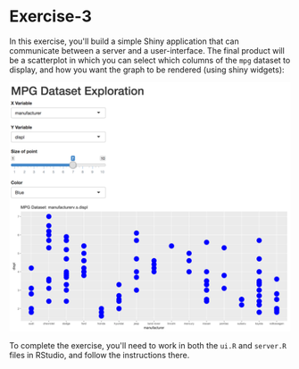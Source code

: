 # Exercise-3
In this exercise, you'll build a simple Shiny application that can communicate between a server and a user-interface. The final product will be a scatterplot in which you can select which columns of the `mpg` dataset to display, and how you want the graph to be rendered (using shiny widgets):

![final product scatterplot](imgs/final-plot.png)

To complete the exercise, you'll need to work in both the `ui.R` and `server.R` files in RStudio, and follow the instructions there.

